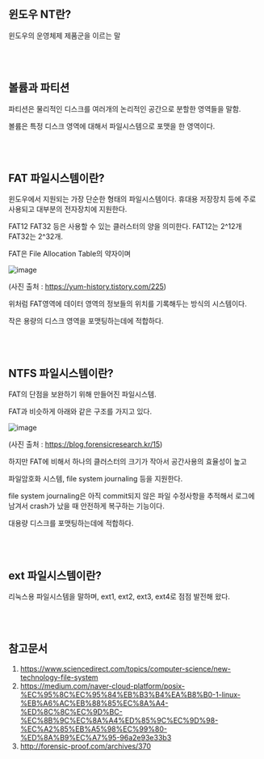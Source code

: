 ## 윈도우 NT란?

윈도우의 운영체제 제품군을 이르는 말


<br></br>
## 볼륨과 파티션

파티션은 물리적인 디스크를 여러개의 논리적인 공간으로 분할한 영역들을 말함.

볼륨은 특정 디스크 영역에 대해서 파일시스템으로 포맷을 한 영역이다.


<br></br>
## FAT 파일시스템이란?

윈도우에서 지원되는 가장 단순한 형태의 파일시스템이다. 휴대용 저장장치 등에 주로 사용되고 대부분의 전자장치에 지원한다.

FAT12 FAT32 등은 사용할 수 있는 클러스터의 양을 의미한다. FAT12는 2^12개 FAT32는 2^32개.

FAT은 File Allocation Table의 약자이며

![image](https://user-images.githubusercontent.com/77263282/134308015-1cfe2d38-65fb-4080-acf2-da39cfdef9ae.png)

(사진 출처 : https://yum-history.tistory.com/225)

위처럼 FAT영역에 데이터 영역의 정보들의 위치를 기록해두는 방식의 시스템이다.

작은 용량의 디스크 영역을 포맷팅하는데에 적합하다.


<br></br>
## NTFS 파일시스템이란?

FAT의 단점을 보완하기 위해 만들어진 파일시스템.

FAT과 비슷하게 아래와 같은 구조를 가지고 있다.

![image](https://user-images.githubusercontent.com/77263282/134312830-8e5e7ab9-b1fe-474a-9dda-fe9ce32636a9.png)

(사진 출처 : https://blog.forensicresearch.kr/15)

하지만 FAT에 비해서 하나의 클러스터의 크기가 작아서 공간사용의 효율성이 높고

파일암호화 시스템, file system journaling 등을 지원한다.

file system journaling은 아직 commit되지 않은 파일 수정사항을 추적해서 로그에 남겨서 crash가 났을 때 안전하게 복구하는 기능이다.

대용량 디스크를 포맷팅하는데에 적합하다.


<br></br>
## ext 파일시스템이란?

리눅스용 파일시스템을 말하며, ext1, ext2, ext3, ext4로 점점 발전해 왔다.



<br></br>
## 참고문서
1) https://www.sciencedirect.com/topics/computer-science/new-technology-file-system
2) https://medium.com/naver-cloud-platform/posix-%EC%95%8C%EC%95%84%EB%B3%B4%EA%B8%B0-1-linux-%EB%A6%AC%EB%88%85%EC%8A%A4-%ED%8C%8C%EC%9D%BC-%EC%8B%9C%EC%8A%A4%ED%85%9C%EC%9D%98-%EC%A2%85%EB%A5%98%EC%99%80-%ED%8A%B9%EC%A7%95-96a2e93e33b3
3) http://forensic-proof.com/archives/370
